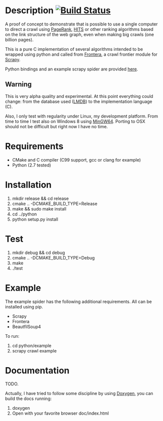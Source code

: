 # Description [![Build Status](https://travis-ci.org/plafl/aduana.svg?branch=master)](https://travis-ci.org/plafl/aduana)
A proof of concept to demonstrate that is possible to
use a single computer to direct a crawl using
[PageRank](http://en.wikipedia.org/wiki/PageRank),
[HITS](http://en.wikipedia.org/wiki/HITS_algorithm) or other ranking
algorithms based on the link structure of the web graph, even when
making big crawls (one billion pages).

This is a pure C implementation of several algorithms intended to be
wrapped using python and called from
[Frontera](https://github.com/scrapinghub/frontera), a crawl frontier
module for [Scrapy](https://github.com/scrapy/scrapy).

Python bindings and an example scrapy spider are provided
[here](python/example).

## Warning
This is very alpha quality and experimental. At this point everything
could change: from the database used ([LMDB](http://symas.com/mdb/))
to the implementation language (C).

Also, I only test with regularity under Linux, my development
platform. From time to time I test also on Windows 8 using
[MinGW64](http://mingw-w64.yaxm.org/doku.php). Porting to OSX should
not be difficult but right now I have no time.


# Requirements
- CMake and C compiler (C99 support, gcc or clang for example)
- Python (2.7 tested)

# Installation
1. mkdir release && cd release
2. cmake .. -DCMAKE_BUILD_TYPE=Release
3. make && sudo make install
4. cd ../python
5. python setup.py install

# Test
1. mkdir debug && cd debug
2. cmake .. -DCMAKE_BUILD_TYPE=Debug
3. make
4. ./test

# Example
The example spider has the following additional requirements. All can
be installed using pip.

- Scrapy
- Frontera
- BeautfilSoup4

To run:

1. cd python/example
2. scrapy crawl example

# Documentation

TODO.

Actually, I have tried to follow some discipline by using
[Doxygen](http://www.stack.nl/~dimitri/doxygen/), you can build the
docs running:

1. doxygen
2. Open with your favorite browser doc/index.html

